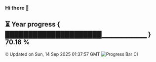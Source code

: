 ### Hi there 👋
⏳ Year progress { █████████████████████▁▁▁▁▁▁▁▁▁ } 70.16 %
---
⏰ Updated on Sun, 14 Sep 2025 01:37:57 GMT
![Progress Bar CI](https://github.com/liununu/liununu/workflows/Progress%20Bar%20CI/badge.svg)
